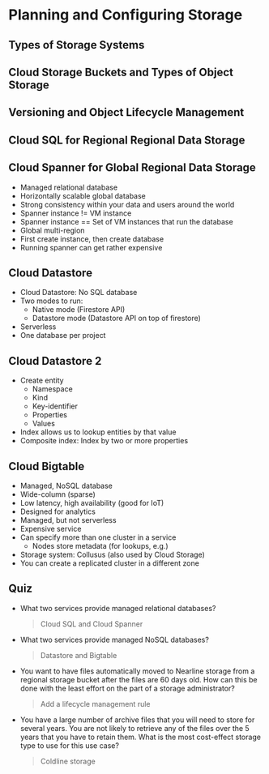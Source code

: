 # Planning and Configuring Storage

## Types of Storage Systems

## Cloud Storage Buckets and Types of Object Storage

## Versioning and Object Lifecycle Management

## Cloud SQL for Regional Regional Data Storage

## Cloud Spanner for Global Regional Data Storage

* Managed relational database
* Horizontally scalable global database
* Strong consistency within your data and users around the world
* Spanner instance != VM instance
* Spanner instance == Set of VM instances that run the database
* Global multi-region
* First create instance, then create database
* Running spanner can get rather expensive

## Cloud Datastore

* Cloud Datastore: No SQL database
* Two modes to run:
    * Native mode (Firestore API)
    * Datastore mode (Datastore API on top of firestore)
* Serverless
* One database per project

## Cloud Datastore 2

* Create entity
    * Namespace
    * Kind
    * Key-identifier
    * Properties
    * Values
* Index allows us to lookup entities by that value
* Composite index: Index by two or more properties

## Cloud Bigtable

* Managed, NoSQL database
* Wide-column (sparse)
* Low latency, high availability (good for IoT)
* Designed for analytics
* Managed, but not serverless
* Expensive service
* Can specify more than one cluster in a service
    * Nodes store metadata (for lookups, e.g.)
* Storage system: Collusus (also used by Cloud Storage)
* You can create a replicated cluster in a different zone

## Quiz

* What two services provide managed relational databases?

    > Cloud SQL and Cloud Spanner

* What two services provide managed NoSQL databases?

    > Datastore and Bigtable

* You want to have files automatically moved to Nearline storage from a regional storage bucket after the files are 60 days old. How can this be done with the least effort on the part of a storage administrator?

    > Add a lifecycle management rule

* You have a large number of archive files that you will need to store for several years. You are not likely to retrieve any of the files over the 5 years that you have to retain them. What is the most cost-effect storage type to use for this use case?

    > Coldline storage
